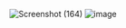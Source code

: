 ![Screenshot (164)](https://github.com/sasserkass/C-Projects/assets/108241701/4efc0d45-30cc-410b-8d3e-e880cb02af86)
![image](https://github.com/sasserkass/C-Projects/assets/108241701/9c113430-111f-47f8-8ee9-e71e1d9045f9)
